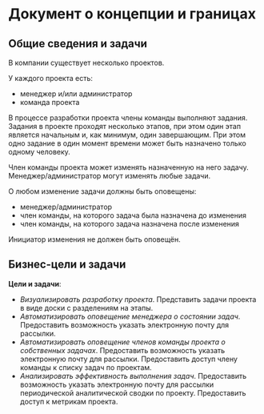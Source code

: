 # Документ о концепции и границах
## Общие сведения и задачи
В компании существует несколько проектов.

У каждого проекта есть:
+ менеджер и/или администратор
+ команда проекта

В процессе разработки проекта члены команды выполняют задания. Задания в проекте проходят несколько этапов,
при этом один этап является начальным и, как минимум, один завершающим.
При этом одно задание в один момент времени может быть назначено только одному человеку.

Член команды проекта может изменять назначенную на него задачу.
Менеджер/администратор могут изменять любые задачи.

О любом изменение задачи должны быть оповещены:
+ менеджер/администратор
+ член команды, на которого задача была назначена до изменения
+ член команды, на которого задача назначена после изменения

Инициатор изменения не должен быть оповещён.

## Бизнес-цели и задачи
**Цели и задачи**:
+ *Визуализировать разработку проекта*.
Представить задачи проекта в виде доски с разделениям на этапы.
+ *Автоматизировать оповещение менеджера о состоянии задач*.
Предоставить возможность указать электронную почту для рассылки.
+ *Автоматизировать оповещение членов команды проекта о собственных задачах*.
Предоставить возможность указать электронную почту для рассылки.
Предоставить доступ члену команды к списку задач по проектам.
+ *Анализировать эффективность выполнения задач*.
Предоставить возможность указать электронную почту для рассылки периодической аналитической сводки по проекту.
Предоставить доступ к метрикам проекта.
